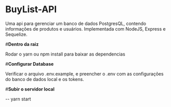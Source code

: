 # **BuyList-API**
Uma api para gerenciar um banco de dados PostgresQL, contendo informações de produtos e usuários. Implementada com NodeJS, Express e Sequelize.

#**Dentro da raiz**

Rodar o yarn ou npm install para baixar as dependencias

#**Configurar Database**

Verificar o arquivo .env.example, e preencher o .env com as configurações do banco de dados local e os tokens.

#**Subir o servidor local**

-- yarn start
